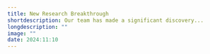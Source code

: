 ```yaml
---
title: New Research Breakthrough
shortdescription: Our team has made a significant discovery...
longdescription: ""
image: ""
date: 2024:11:10
---
```

